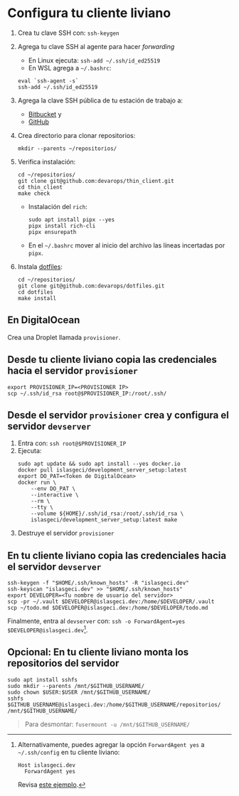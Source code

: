 # Configura tu cliente liviano

1. Crea tu clave SSH con: `ssh-keygen`
1. Agrega tu clave SSH al agente para hacer _forwarding_
    - En Linux ejecuta: `ssh-add ~/.ssh/id_ed25519`
    - En WSL agrega a `~/.bashrc`:
    ```shell
    eval `ssh-agent -s`
    ssh-add ~/.ssh/id_ed25519
    ```
1. Agrega la clave SSH pública de tu estación de trabajo a:
    - [Bitbucket](https://bitbucket.org/account/settings/ssh-keys/) y
    - [GitHub](https://github.com/settings/keys/)
1. Crea directorio para clonar repositorios:
    ```shell
    mkdir --parents ~/repositorios/
    ```
1. Verifica instalación:
    ```shell
    cd ~/repositorios/
    git clone git@github.com:devarops/thin_client.git
    cd thin_client
    make check
    ```
    - Instalación del `rich`:

      ```
      sudo apt install pipx --yes
      pipx install rich-cli
      pipx ensurepath
      ```
      
   - En el `~/.bashrc` mover al inicio del archivo las líneas incertadas por `pipx`.
   
1. Instala [dotfiles](https://github.com/devarops/dotfiles):
    ```shell
    cd ~/repositorios/
    git clone git@github.com:devarops/dotfiles.git
    cd dotfiles
    make install
    ```

## En DigitalOcean

Crea una Droplet llamada `provisioner`.

## Desde tu cliente liviano copia las credenciales hacia el servidor `provisioner`

```shell
export PROVISIONER_IP=<PROVISIONER IP>
scp ~/.ssh/id_rsa root@$PROVISIONER_IP:/root/.ssh/
```

## Desde el servidor `provisioner` crea y configura el servidor `devserver`

1. Entra con: `ssh root@$PROVISIONER_IP`
1. Ejecuta:
    ```shell
    sudo apt update && sudo apt install --yes docker.io
    docker pull islasgeci/development_server_setup:latest
    export DO_PAT=<Token de DigitalOcean>
    docker run \
        --env DO_PAT \
        --interactive \
        --rm \
        --tty \
        --volume ${HOME}/.ssh/id_rsa:/root/.ssh/id_rsa \
        islasgeci/development_server_setup:latest make
    ```
1. Destruye el servidor `provisioner`

## En tu cliente liviano copia las credenciales hacia el servidor `devserver`

```shell
ssh-keygen -f "$HOME/.ssh/known_hosts" -R "islasgeci.dev"
ssh-keyscan "islasgeci.dev" >> "$HOME/.ssh/known_hosts"
export DEVELOPER=<Tu nombre de usuario del servidor>
scp -pr ~/.vault $DEVELOPER@islasgeci.dev:/home/$DEVELOPER/.vault
scp ~/todo.md $DEVELOPER@islasgeci.dev:/home/$DEVELOPER/todo.md
```

Finalmente, entra al `devserver` con: `ssh -o ForwardAgent=yes $DEVELOPER@islasgeci.dev`[^forward].

[^forward]:
    Alternativamente, puedes agregar la opción `ForwardAgent yes` a `~/.ssh/config` en tu cliente liviano:
    ```
    Host islasgeci.dev
      ForwardAgent yes
    ```
    Revisa [este ejemplo](https://github.com/devarops/dotfiles/blob/develop/.ssh/config).

## Opcional: En tu cliente liviano monta los repositorios del servidor

```shell
sudo apt install sshfs
sudo mkdir --parents /mnt/$GITHUB_USERNAME/
sudo chown $USER:$USER /mnt/$GITHUB_USERNAME/
sshfs $GITHUB_USERNAME@islasgeci.dev:/home/$GITHUB_USERNAME/repositorios/ /mnt/$GITHUB_USERNAME/
```

> Para desmontar: `fusermount -u /mnt/$GITHUB_USERNAME/`
